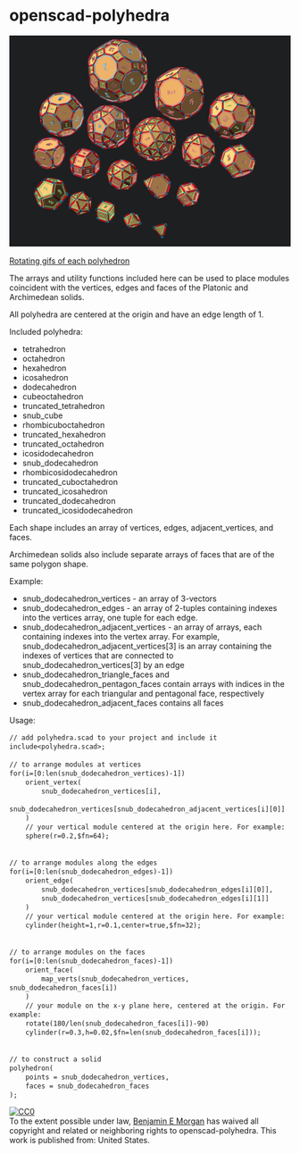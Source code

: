 # openscad-polyhedra

![Polyhedra](img/layout_enumerated.png)

[Rotating gifs of each polyhedron](Index.md)

The arrays and utility functions included here can be used to place modules coincident with the vertices, edges and faces of the Platonic and Archimedean solids.

All polyhedra are centered at the origin and have an edge length of 1.

Included polyhedra:
- tetrahedron
- octahedron
- hexahedron
- icosahedron
- dodecahedron
- cubeoctahedron
- truncated_tetrahedron
- snub_cube
- rhombicuboctahedron
- truncated_hexahedron
- truncated_octahedron
- icosidodecahedron
- snub_dodecahedron
- rhombicosidodecahedron
- truncated_cuboctahedron
- truncated_icosahedron
- truncated_dodecahedron
- truncated_icosidodecahedron

Each shape includes an array of vertices, edges, adjacent_vertices, and faces.

Archimedean solids also include separate arrays of faces that are of the same polygon shape.

Example:
- snub_dodecahedron_vertices - an array of 3-vectors
- snub_dodecahedron_edges - an array of 2-tuples containing indexes into the vertices array, one tuple for each edge.
- snub_dodecahedron_adjacent_vertices - an array of arrays, each containing indexes into the vertex array. For example, snub_dodecahedron_adjacent_vertices[3] is an array containing the indexes of vertices that are connected to snub_dodecahedron_vertices[3] by an edge
- snub_dodecahedron_triangle_faces and snub_dodecahedron_pentagon_faces contain arrays with indices in the vertex array for each triangular and pentagonal face, respectively
- snub_dodecahedron_adjacent_faces contains all faces

Usage:
```OpenSCAD
// add polyhedra.scad to your project and include it
include<polyhedra.scad>;

// to arrange modules at vertices
for(i=[0:len(snub_dodecahedron_vertices)-1])
    orient_vertex(
        snub_dodecahedron_vertices[i],
        snub_dodecahedron_vertices[snub_dodecahedron_adjacent_vertices[i][0]]
    )
    // your vertical module centered at the origin here. For example:
    sphere(r=0.2,$fn=64);


// to arrange modules along the edges
for(i=[0:len(snub_dodecahedron_edges)-1])
    orient_edge(
        snub_dodecahedron_vertices[snub_dodecahedron_edges[i][0]],
        snub_dodecahedron_vertices[snub_dodecahedron_edges[i][1]]
    )
    // your vertical module centered at the origin here. For example:
    cylinder(height=1,r=0.1,center=true,$fn=32);


// to arrange modules on the faces
for(i=[0:len(snub_dodecahedron_faces)-1])
    orient_face(
        map_verts(snub_dodecahedron_vertices, snub_dodecahedron_faces[i])
    )
    // your module on the x-y plane here, centered at the origin. For example:
    rotate(180/len(snub_dodecahedron_faces[i])-90)
    cylinder(r=0.3,h=0.02,$fn=len(snub_dodecahedron_faces[i]));


// to construct a solid
polyhedron(
    points = snub_dodecahedron_vertices,
    faces = snub_dodecahedron_faces
);
```

<p xmlns:dct="http://purl.org/dc/terms/" xmlns:vcard="http://www.w3.org/2001/vcard-rdf/3.0#">
  <a rel="license"
     href="http://creativecommons.org/publicdomain/zero/1.0/">
    <img src="http://i.creativecommons.org/p/zero/1.0/88x31.png" style="border-style: none;" alt="CC0" />
  </a>
  <br />
  To the extent possible under law,
  <a rel="dct:publisher"
     href="https://github.com/benjamin-edward-morgan/openscad-polyhedra">
    <span property="dct:title">Benjamin E Morgan</span></a>
  has waived all copyright and related or neighboring rights to
  <span property="dct:title">openscad-polyhedra</span>.
This work is published from:
<span property="vcard:Country" datatype="dct:ISO3166"
      content="US" about="https://github.com/benjamin-edward-morgan/openscad-polyhedra">
  United States</span>.
</p>
